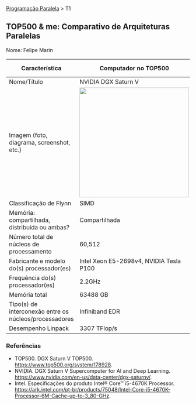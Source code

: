 [Programação Paralela](https://github.com/AndreaInfUFSM/elc139-2018a) > T1

TOP500 & me: Comparativo de Arquiteturas Paralelas
--------------------------------------------------

Nome: Felipe Marin

| Característica                                            | Computador no TOP500  | Meu computador  |
| --------------------------------------------------------- | --------------------- | --------------- |
| Nome/Título                                               |NVIDIA DGX Saturn V    |                 |
| Imagem (foto, diagrama, screenshot, etc.)                 |<img src="https://3s81si1s5ygj3mzby34dq6qf-wpengine.netdna-ssl.com/wp-content/uploads/2016/10/DGX_SaturnV.jpg" width="300"> ||
| Classificação de Flynn                                    |SIMD                   | MIMD            |
| Memória: compartilhada, distribuída ou ambas?             |Compartilhada          | Compartilhada   |
| Número total de núcleos de processamento                  |60,512                 | 4               |
| Fabricante e modelo do(s) processador(es)                 |Intel Xeon E5-2698v4, NVIDIA Tesla P100|Intel® Core™ i5-4670K|
| Frequência do(s) processador(es)                          |2.2GHz                 |3.8GHz           |
| Memória total                                             |63488 GB               |16 GB            |
| Tipo(s) de interconexão entre os núcleos/processadores    |Infiniband EDR         |                 |
| Desempenho Linpack                                        |3307 TFlop/s           |110 GFlop/s      |

### Referências
- TOP500. DGX Saturn V TOP500. <a href="https://www.top500.org/system/178928">https://www.top500.org/system/178928</a>.
- NVIDIA. DGX Saturn V Supercomputer for AI and Deep Learning. <a href="https://www.nvidia.com/en-us/data-center/dgx-saturnv/">https://www.nvidia.com/en-us/data-center/dgx-saturnv/</a>.
- Intel. Especificações do produto Intel® Core™ i5-4670K Processor. <a href="https://ark.intel.com/pt-br/products/75048/Intel-Core-i5-4670K-Processor-6M-Cache-up-to-3_80-GHz">https://ark.intel.com/pt-br/products/75048/Intel-Core-i5-4670K-Processor-6M-Cache-up-to-3_80-GHz</a>.
